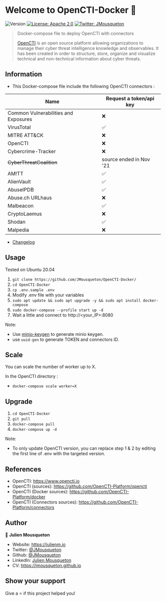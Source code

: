 # Welcome to OpenCTI-Docker 👋

![Version](https://img.shields.io/badge/version-5.3.2-blue.svg?cacheSeconds=2592000)
[![License: Apache 2.0](https://img.shields.io/badge/License-Apache2.0-yellow.svg)](#)
[![Twitter: JMousqueton](https://img.shields.io/twitter/follow/JMousqueton.svg?style=social)](https://twitter.com/JMousqueton)

> Docker-compose file to deploy OpenCTI with connectors
>
> [OpenCTI](https://www.opencti.io) is an open source platform allowing organizations to manage their cyber threat intelligence knowledge and observables. It has been created in order to structure, store, organize and visualize technical and non-technical information about cyber threats.

## Information

- This Docker-compose file include the following OpenCTI connectors :

| Name | Request a token/api key |
| ------- | ------------------ |
| Common Vulnerabilities and Exposures | :x: |
| VirusTotal | :white_check_mark: |
| MITRE ATT&CK | :x: |
| OpenCTI | :x: |
| Cybercrime-Tracker | :x: |
| ~~CyberThreatCoalition~~ | source ended in Nov '21 |
| AM!TT | :white_check_mark: |
| AlienVault | :white_check_mark: |
| AbuseIPDB | :white_check_mark: |
| Abuse.ch URLhaus | :x: |
| Malbeacon  | :white_check_mark: |
| CryptoLaemus | :x: |
| Shodan | :white_check_mark: |
| Malpedia | :x: |

- [Changelog](CHANGELOG.md)

## Usage

Tested on Ubuntu 20.04

 1) ``git clone https://github.com/JMousqueton/OpenCTI-Docker/``
 2) ``cd OpenCTI-Docker``
 3) ``cp .env.sample .env``
 4) Modify .env file with your variables
 5) ``sudo apt update && sudo apt upgrade -y && sudo apt install docker-compose``
 6) ``sudo docker-compose --profile start up -d``
 7) Wait a little and connect to http://<your_IP>:8080

Note:

- Use [minio-keygen](https://github.com/JMousqueton/minio-keygen) to generate minio keygen.
- use ``uuid-gen`` to generate TOKEN and connectors ID.

## Scale

You can scale the number of worker up to X.

In the OpenCTI directory :

- ``docker-compose scale worker=X``

## Upgrade

 1) ``cd OpenCTI-Docker``
 2) ``git pull``
 3) ``docker-compose pull``
 4) ``docker-compose up -d``  

Note:

- To only update OpenCTI version, you can replace step 1 & 2 by editing the first line of .env with the targeted version.

## References

- OpenCTI: <https://www.opencti.io>
- OpenCTI (sources): <https://github.com/OpenCTI-Platform/opencti>
- OpenCTI (Docker sources): <https://github.com/OpenCTI-Platform/docker>
- OpenCTI (Connectors sources): <https://github.com/OpenCTI-Platform/connectors>

## Author

👤 **Julien Mousqueton**

- Website: <https://julienm.io>
- Twitter: [@JMousqueton](https://twitter.com/JMousqueton)
- Github: [@JMousqueton](https://github.com/JMousqueton)
- LinkedIn: [Julien Mousqueton](https://linkedin.com/in/julienmousqueton)
- CV: <https://jmousqueton.github.io>

## Show your support

Give a ⭐️ if this project helped you!
